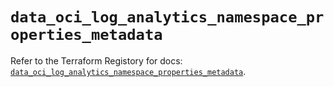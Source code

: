 # `data_oci_log_analytics_namespace_properties_metadata`

Refer to the Terraform Registory for docs: [`data_oci_log_analytics_namespace_properties_metadata`](https://registry.terraform.io/providers/oracle/oci/6.18.0/docs/data-sources/log_analytics_namespace_properties_metadata).

